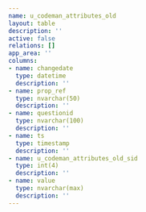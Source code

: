 ```yaml
---
name: u_codeman_attributes_old
layout: table
description: ''
active: false
relations: []
app_area: ''
columns:
- name: changedate
  type: datetime
  description: ''
- name: prop_ref
  type: nvarchar(50)
  description: ''
- name: questionid
  type: nvarchar(100)
  description: ''
- name: ts
  type: timestamp
  description: ''
- name: u_codeman_attributes_old_sid
  type: int(4)
  description: ''
- name: value
  type: nvarchar(max)
  description: ''
---
```



